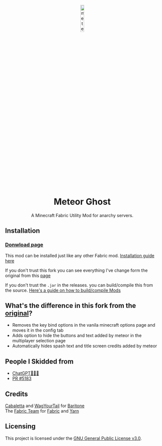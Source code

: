 
<p align="center">
<img src="https://meteorclient.com/icon.png" alt="meteor-client-logo" width="15%"/>
</p>

<h1 align="center">Meteor Ghost</h1>
<p align="center">A Minecraft Fabric Utility Mod for anarchy servers.</p>

## Installation

### [Donwload page](https://github.com/Powie69/meteor-client-ghost/releases/)

This mod can be installed just like any other Fabric mod. [Installation guide here](https://meteorclient.com/faq/installation)

If you don't trust this fork you can see everything I've change form the original from this [page](https://github.com/Powie69/meteor-client-ghost/commits/master/?author=Powie69)

If you don't trust the `.jar` in the releases. you can build/compile this from the source. [Here's a guide on how to build/compile Mods](https://youtu.be/5dEgxdLUQoI) 

## What's the difference in this fork from the [original](https://github.com/MeteorDevelopment/meteor-client)?

- Removes the key bind options in the vanila minecraft options page and moves it in the config tab
- Adds option to hide the buttons and text added by meteor in the multiplayer selection page
- Automatically hides spash text and title screen credits added by meteor

## People I Skidded from

- [ChatGPT💖💖💖](https://chatgpt.com/)
- [PR #5183](https://github.com/MeteorDevelopment/meteor-client/pull/5183)

## Credits
[Cabaletta](https://github.com/cabaletta) and [WagYourTail](https://github.com/wagyourtail) for [Baritone](https://github.com/cabaletta/baritone)  
The [Fabric Team](https://github.com/FabricMC) for [Fabric](https://github.com/FabricMC/fabric-loader) and [Yarn](https://github.com/FabricMC/yarn)

## Licensing
This project is licensed under the [GNU General Public License v3.0](https://www.gnu.org/licenses/gpl-3.0.en.html).
